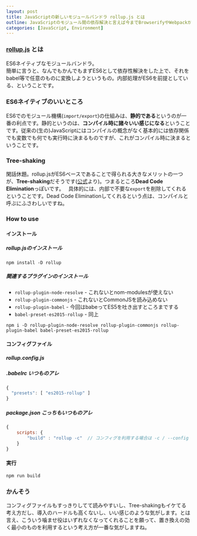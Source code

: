 ```yaml
---
layout: post
title: JavaScriptの新しいモジュールバンドラ rollup.js とは
outline: JavaScriptのモジュール間の依存解決と言えば今までBrowserifyやWebpackがメジャーどころでしたが、それらに新しいお仲間が登場したようです。ES6をベースとしていて、Tree-shakingがウリというrollup.jsとは一体どんなものなのか、簡単に調べてまとめてみました。
categories: [JavaScript, Environment]
---
```


### [rollup.js](http://rollupjs.org/) とは
ES6ネイティブなモジュールバンドラ。  
簡単に言うと、なんでもかんでもまずES6として依存性解決をした上で、それをbabel等で任意のものに変換しようというもの。内部処理がES6を前提としている、ということです。

### ES6ネイティブのいいところ
ES6でのモジュール機構(`import/export`)の仕組みは、**静的である**というのが一番の利点です。静的というのは、**コンパイル時に諸々いい感じになる**ということです。従来の(生の)JavaScriptにはコンパイルの概念がなく基本的には依存関係でも変数でも何でも実行時に決まるものですが、これがコンパイル時に決まるということです。

###  Tree-shaking
閑話休題。rollup.jsがES6ベースであることで得られる大きなメリットの一つが、**Tree-shaking**だそうです([公式](http://rollupjs.org/)より)。つまるところ**Dead Code Elimination**っぽいです。  
具体的には、内部で不要な`export`を削除してくれるということです。Dead Code Eliminationしてくれるという点は、コンパイルと呼ぶにふさわしいですね。

### How to use

#### インストール

##### rollup.jsのインストール
```
npm install -D rollup
```


##### 関連するプラグインのインストール

* `rollup-plugin-node-resolve`  - これないとnom-modulesが使えない
* `rollup-plugin-commonjs`  - これないとCommonJSを読み込めない
* `rollup-plugin-babel`  - 今回はbabeってES5を吐き出すところまでする
* `babel-preset-es2015-rollup`  - 同上

```
npm i -D rollup-plugin-node-resolve rollup-plugin-commonjs rollup-plugin-babel babel-preset-es2015-rollup
```


#### コンフィグファイル

##### rollup.config.js
<script src="https://gist.github.com/aloerina01/d047155a90370f4a69199301285cff6d.js"></script>


##### .babelrc いつものアレ

```javascript
{
  "presets": [ "es2015-rollup" ]
}
```


##### package.json こっちもいつものアレ

```javascript
{
	scripts: {
		"build" : "rollup -c"  // コンフィグを利用する場合は -c / --config
	}
}
```

#### 実行

```
npm run build
```


### かんそう
コンフィグファイルもすっきりしてて読みやすいし、Tree-shakingもイケてる考え方だし、導入のハードルも高くないし、いい感じのような気がします。とは言え、こういう噛ませ役はいずれなくなってくれることを願って、置き換えの効く最小のものを利用するという考え方が一番な気がしますね。
